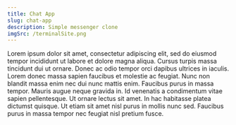 ```yaml
---
title: Chat App 
slug: chat-app 
description: Simple messenger clone
imgSrc: /terminalSite.png
---
```




Lorem ipsum dolor sit amet, consectetur adipiscing elit, sed do eiusmod tempor incididunt ut labore et dolore magna aliqua. Cursus turpis massa tincidunt dui ut ornare. Donec ac odio tempor orci dapibus ultrices in iaculis. Lorem donec massa sapien faucibus et molestie ac feugiat. Nunc non blandit massa enim nec dui nunc mattis enim. Faucibus purus in massa tempor. Mauris augue neque gravida in. Id venenatis a condimentum vitae sapien pellentesque. Ut ornare lectus sit amet. In hac habitasse platea dictumst quisque. Ut etiam sit amet nisl purus in mollis nunc sed. Faucibus purus in massa tempor nec feugiat nisl pretium fusce.
